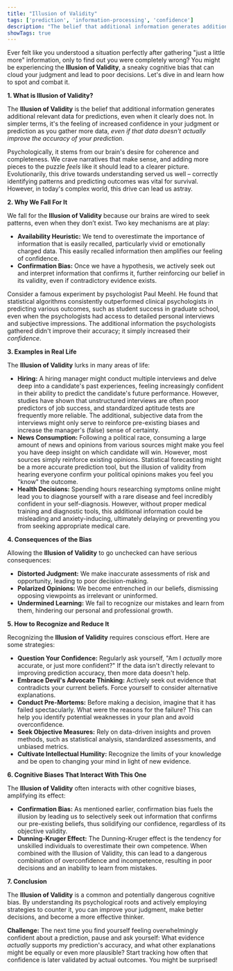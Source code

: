 ```yaml
---
title: "Illusion of Validity"
tags: ['prediction', 'information-processing', 'confidence']
description: "The belief that additional information generates additional relevant data for predictions, even when it clearly does not."
showTags: true
---
```



Ever felt like you understood a situation perfectly after gathering "just a little more" information, only to find out you were completely wrong? You might be experiencing the **Illusion of Validity**, a sneaky cognitive bias that can cloud your judgment and lead to poor decisions. Let's dive in and learn how to spot and combat it.

**1. What is Illusion of Validity?**

The **Illusion of Validity** is the belief that additional information generates additional relevant data for predictions, even when it clearly does not. In simpler terms, it's the feeling of increased confidence in your judgment or prediction as you gather more data, *even if that data doesn't actually improve the accuracy of your prediction*.

Psychologically, it stems from our brain's desire for coherence and completeness. We crave narratives that make sense, and adding more pieces to the puzzle *feels* like it should lead to a clearer picture. Evolutionarily, this drive towards understanding served us well – correctly identifying patterns and predicting outcomes was vital for survival. However, in today's complex world, this drive can lead us astray.

**2. Why We Fall For It**

We fall for the **Illusion of Validity** because our brains are wired to seek patterns, even when they don’t exist. Two key mechanisms are at play:

*   **Availability Heuristic:** We tend to overestimate the importance of information that is easily recalled, particularly vivid or emotionally charged data. This easily recalled information then amplifies our feeling of confidence.
*   **Confirmation Bias:** Once we have a hypothesis, we actively seek out and interpret information that confirms it, further reinforcing our belief in its validity, even if contradictory evidence exists.

Consider a famous experiment by psychologist Paul Meehl. He found that statistical algorithms consistently outperformed clinical psychologists in predicting various outcomes, such as student success in graduate school, even when the psychologists had access to detailed personal interviews and subjective impressions. The additional information the psychologists gathered didn't improve their accuracy; it simply increased their *confidence*.

**3. Examples in Real Life**

The **Illusion of Validity** lurks in many areas of life:

*   **Hiring:** A hiring manager might conduct multiple interviews and delve deep into a candidate's past experiences, feeling increasingly confident in their ability to predict the candidate's future performance. However, studies have shown that unstructured interviews are often poor predictors of job success, and standardized aptitude tests are frequently more reliable. The additional, subjective data from the interviews might only serve to reinforce pre-existing biases and increase the manager's (false) sense of certainty.
*   **News Consumption:** Following a political race, consuming a large amount of news and opinions from various sources might make you feel you have deep insight on which candidate will win. However, most sources simply reinforce existing opinions. Statistical forecasting might be a more accurate prediction tool, but the illusion of validity from hearing everyone confirm your political opinions makes you feel you "know" the outcome.
*   **Health Decisions:** Spending hours researching symptoms online might lead you to diagnose yourself with a rare disease and feel incredibly confident in your self-diagnosis. However, without proper medical training and diagnostic tools, this additional information could be misleading and anxiety-inducing, ultimately delaying or preventing you from seeking appropriate medical care.

**4. Consequences of the Bias**

Allowing the **Illusion of Validity** to go unchecked can have serious consequences:

*   **Distorted Judgment:** We make inaccurate assessments of risk and opportunity, leading to poor decision-making.
*   **Polarized Opinions:** We become entrenched in our beliefs, dismissing opposing viewpoints as irrelevant or uninformed.
*   **Undermined Learning:** We fail to recognize our mistakes and learn from them, hindering our personal and professional growth.

**5. How to Recognize and Reduce It**

Recognizing the **Illusion of Validity** requires conscious effort. Here are some strategies:

*   **Question Your Confidence:** Regularly ask yourself, "Am I *actually* more accurate, or just more confident?" If the data isn't directly relevant to improving prediction accuracy, then more data doesn't help.
*   **Embrace Devil's Advocate Thinking:** Actively seek out evidence that contradicts your current beliefs. Force yourself to consider alternative explanations.
*   **Conduct Pre-Mortems:** Before making a decision, imagine that it has failed spectacularly. What were the reasons for the failure? This can help you identify potential weaknesses in your plan and avoid overconfidence.
*   **Seek Objective Measures:** Rely on data-driven insights and proven methods, such as statistical analysis, standardized assessments, and unbiased metrics.
*   **Cultivate Intellectual Humility:** Recognize the limits of your knowledge and be open to changing your mind in light of new evidence.

**6. Cognitive Biases That Interact With This One**

The **Illusion of Validity** often interacts with other cognitive biases, amplifying its effect:

*   **Confirmation Bias:** As mentioned earlier, confirmation bias fuels the illusion by leading us to selectively seek out information that confirms our pre-existing beliefs, thus solidifying our confidence, regardless of its objective validity.
*   **Dunning-Kruger Effect:** The Dunning-Kruger effect is the tendency for unskilled individuals to overestimate their own competence. When combined with the Illusion of Validity, this can lead to a dangerous combination of overconfidence and incompetence, resulting in poor decisions and an inability to learn from mistakes.

**7. Conclusion**

The **Illusion of Validity** is a common and potentially dangerous cognitive bias. By understanding its psychological roots and actively employing strategies to counter it, you can improve your judgment, make better decisions, and become a more effective thinker.

**Challenge:** The next time you find yourself feeling overwhelmingly confident about a prediction, pause and ask yourself: What evidence *actually* supports my prediction's accuracy, and what other explanations might be equally or even more plausible? Start tracking how often that confidence is later validated by actual outcomes. You might be surprised!

